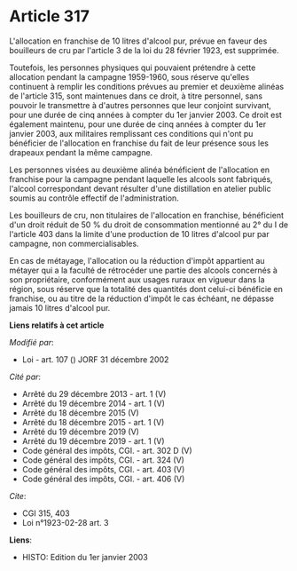 # Article 317

L'allocation en franchise de 10 litres d'alcool pur, prévue en faveur des bouilleurs de cru par l'article 3 de la loi du 28
février 1923, est supprimée.

Toutefois, les personnes physiques qui pouvaient prétendre à cette allocation pendant la campagne 1959-1960, sous réserve
qu'elles continuent à remplir les conditions prévues au premier et deuxième alinéas de l'article 315, sont maintenues dans ce
droit, à titre personnel, sans pouvoir le transmettre à d'autres personnes que leur conjoint survivant, pour une durée de
cinq années à compter du 1er janvier 2003. Ce droit est également maintenu, pour une durée de cinq années à compter du 1er
janvier 2003, aux militaires remplissant ces conditions qui n'ont pu bénéficier de l'allocation en franchise du fait de leur
présence sous les drapeaux pendant la même campagne.

Les personnes visées au deuxième alinéa bénéficient de l'allocation en franchise pour la campagne pendant laquelle les
alcools sont fabriqués, l'alcool correspondant devant résulter d'une distillation en atelier public soumis au contrôle
effectif de l'administration.

Les bouilleurs de cru, non titulaires de l'allocation en franchise, bénéficient d'un droit réduit de 50 % du droit de
consommation mentionné au 2° du I de l'article 403 dans la limite d'une production de 10 litres d'alcool pur par campagne,
non commercialisables.

En cas de métayage, l'allocation ou la réduction d'impôt appartient au métayer qui a la faculté de rétrocéder une partie des
alcools concernés à son propriétaire, conformément aux usages ruraux en vigueur dans la région, sous réserve que la totalité
des quantités dont celui-ci bénéficie en franchise, ou au titre de la réduction d'impôt le cas échéant, ne dépasse jamais 10
litres d'alcool pur.

**Liens relatifs à cet article**

_Modifié par_:

  - Loi - art. 107 () JORF 31 décembre 2002

_Cité par_:

  - Arrêté du 29 décembre 2013 - art. 1 (V)
  - Arrêté du 19 décembre 2014 - art. 1 (V)
  - Arrêté du 18 décembre 2015 (V)
  - Arrêté du 18 décembre 2015 - art. 1 (V)
  - Arrêté du 19 décembre 2019 (V)
  - Arrêté du 19 décembre 2019 - art. 1 (V)
  - Code général des impôts, CGI. - art. 302 D (V)
  - Code général des impôts, CGI. - art. 324 (V)
  - Code général des impôts, CGI. - art. 403 (V)
  - Code général des impôts, CGI. - art. 406 (V)

_Cite_:

  - CGI 315, 403
  - Loi n°1923-02-28 art. 3

**Liens**:

  - HISTO: Edition du 1er janvier 2003

